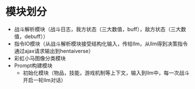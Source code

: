 # 模块划分

- 战斗解析模块（战斗日志，我方状态（三大数值，buff），敌方状态（三大数值，debuff））
- 指令IO模块（从战斗解析模块接受结构化输入，传给llm，从llm得到决策指令通过ajax请求输出到hentaiverse）
- 彩虹小马图像分类模块
- Prompt构建模块
    - 初始化模块（物品，技能，游戏机制等上下文，输入到llm中，每一次战斗开启一轮llm对话）